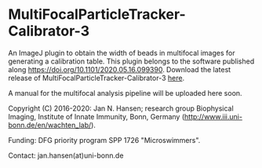 # MultiFocalParticleTracker-Calibrator-3
An ImageJ plugin to obtain the width of beads in multifocal images for generating a calibration table. This plugin belongs to the software published along https://doi.org/10.1101/2020.05.16.099390. Download the latest release of MultiFocalParticleTracker-Calibrator-3 [here](https://github.com/hansenjn/MultiFocalParticleTracker-Calibrator-3/releases/).

A manual for the multifocal analysis pipeline will be uploaded here soon.

Copyright (C) 2016-2020: Jan N. Hansen; research group Biophysical Imaging, Institute of Innate Immunity, Bonn, Germany (http://www.iii.uni-bonn.de/en/wachten_lab/).

Funding: DFG priority program SPP 1726 "Microswimmers".

Contact: jan.hansen(at)uni-bonn.de

